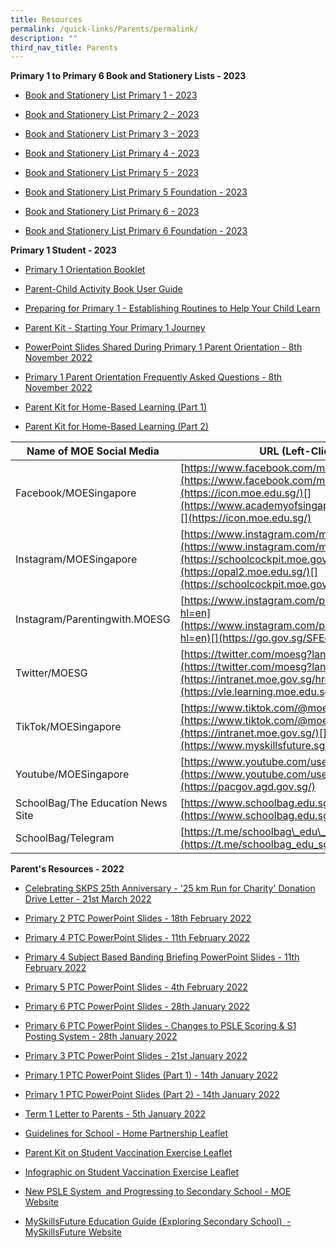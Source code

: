 ```yaml
---
title: Resources
permalink: /quick-links/Parents/permalink/
description: ""
third_nav_title: Parents
---
```

**Primary 1 to Primary 6 Book and Stationery Lists - 2023**<br>
*   [Book and Stationery List Primary 1 - 2023](/files/Parent%20Resources/Booklist2023/P1%20Booklist%202023.pdf)

*  [Book and Stationery List Primary 2 - 2023](/files/Parent%20Resources/Booklist2023/P2%20Booklist%202023.pdf)

*  [Book and Stationery List Primary 3 - 2023](/files/Parent%20Resources/Booklist2023/P3%20Booklist%202023.pdf)

*  [Book and Stationery List Primary 4 - 2023](/files/Parent%20Resources/Booklist2023/P4%20Booklist%202023.pdf)

*  [Book and Stationery List Primary 5 - 2023](/files/Parent%20Resources/Booklist2023/P5%20Booklist%202023.pdf)

*  [Book and Stationery List Primary 5 Foundation - 2023](/files/Parent%20Resources/Booklist2023/P5%20Foundation%20Booklist%202023.pdf)

*  [Book and Stationery List Primary 6 - 2023](/files/Parent%20Resources/Booklist2023/P6%20Booklist%202023.pdf)

*  [Book and Stationery List Primary 6 Foundation - 2023](/files/Parent%20Resources/Booklist2023/P6%20Foundation%20Booklist%202023.pdf)


**Primary 1 Student - 2023**<br>
*   [Primary 1 Orientation Booklet](/files/Parent%20Resources/ParentResourcesP1Student2023/P1%20Orientation%20Booklet%202023.pdf)

*  [Parent-Child Activity Book User Guide](/files/Parent%20Resources/ParentResourcesP1Student2023/Parent%20Child%20Activity%20ReadySetGo.pdf)

*   [Preparing for Primary 1 - Establishing Routines to Help Your Child Learn](/files/Parent%20Resources/ParentResourcesP1Student2023/Preparing%20for%20P1%20Establishing%20Routines%20To%20Help%20Your%20Child%20Learn.pdf)

*   [Parent Kit - Starting Your Primary 1 Journey](/files/Parent%20Resources/ParentResourcesP1Student2023/Parent%20Kit%20Starting%20Your%20Primary%201%20Journey.pdf)

*   [PowerPoint Slides Shared During Primary 1 Parent Orientation - 8th November 2022](/files/Parent%20Resources/ParentResourcesP1Student2023/PowerPoint%20Slides%20Shared%20During%20P1%20Parent%20Orientation%202022%208th%20Nov%2022.pdf)

*   [Primary 1 Parent Orientation Frequently Asked Questions - 8th November 2022](/files/Parent%20Resources/ParentResourcesP1Student2023/P1%20Parent%20Orientation%20FAQ%208th%20Nov%202022.pdf)

*   [Parent Kit for Home-Based Learning&nbsp;(Part 1)](/files/resource-kit---hbl-(part-1).pdf)

*   [Parent Kit for Home-Based Learning&nbsp;(Part 2)](/files/Resource%20Kit%20-%20HBL%20(Part%202).pdf)


| Name of MOE Social Media | URL (Left-Click Below) |
| --- | --- |
| Facebook/MOESingapore | [https://www.facebook.com/moesingapore/](https://www.facebook.com/moesingapore/)[](https://icon.moe.edu.sg/)[](https://www.academyofsingaporeteachers.moe.gov.sg/)[](https://icon.moe.edu.sg/) |
| Instagram/MOESingapore | [https://www.instagram.com/moesingapore/?hl=en](https://www.instagram.com/moesingapore/?hl=en)[](https://schoolcockpit.moe.gov.sg/)[](https://opal2.moe.edu.sg/)[](https://schoolcockpit.moe.gov.sg/) |
| Instagram/Parentingwith.MOESG | [](https://www.hrp.gov.sg/)[https://www.instagram.com/parentingwith.moesg/?hl=en](https://www.instagram.com/parentingwith.moesg/?hl=en)[](https://go.gov.sg/SFEd)  |
| Twitter/MOESG | [https://twitter.com/moesg?lang=en](https://twitter.com/moesg?lang=en)[](https://intranet.moe.gov.sg/hronline)[](https://vle.learning.moe.edu.sg/) |
| TikTok/MOESingapore | [https://www.tiktok.com/@moesingapore](https://www.tiktok.com/@moesingapore)[](https://intranet.moe.gov.sg/)[](https://www.myskillsfuture.sg/primary) |
| Youtube/MOESingapore  | [https://www.youtube.com/user/moespore](https://www.youtube.com/user/moespore)[](https://pacgov.agd.gov.sg/) |
| SchoolBag/The Education News Site  | [](https://iexams.seab.gov.sg%20/)[https://www.schoolbag.edu.sg/](https://www.schoolbag.edu.sg/)  |
| SchoolBag/Telegram  | [](https://pg.moe.edu.sg%20/)[https://t.me/schoolbag\_edu\_sg](https://t.me/schoolbag_edu_sg) |



**Parent's Resources - 2022**<br>
*   [Celebrating SKPS 25th Anniversary - '25 km Run for Charity' Donation Drive Letter - 21st March 2022](https://sengkangpri-moe-edu-sg-admin.cwp.sg/qql/slot/u532/Partners/2022/Resources/25th%20Anniversary%20Donation%20Drive%20Letter.pdf)

*   [Primary 2 PTC PowerPoint Slides - 18th February 2022](https://sengkangpri-moe-edu-sg-admin.cwp.sg/qql/slot/u532/Partners/2022/Resources/P2%20YH%20PTC%202022_For%20parents.pdf)

*   [Primary 4 PTC PowerPoint Slides - 11th February 2022](https://sengkangpri-moe-edu-sg-admin.cwp.sg/qql/slot/u532/Partners/2022/Resources/P4%20PTC%202022_11%20Feb.pdf)

*   [Primary 4 Subject Based Banding Briefing PowerPoint Slides - 11th February 2022](https://sengkangpri-moe-edu-sg-admin.cwp.sg/qql/slot/u532/Staff/Primary%204/2022/P4%20SBB%20Briefing%202022.pdf)

*   [Primary 5 PTC PowerPoint Slides - 4th February 2022](https://sengkangpri-moe-edu-sg-admin.cwp.sg/qql/slot/u532/Partners/2022/Resources/P5%20PTC%202022.pdf)

*   [Primary 6 PTC PowerPoint Slides - 28th January 2022](https://sengkangpri-moe-edu-sg-admin.cwp.sg/qql/slot/u532/Partners/2022/Resources/P6%20PTC%202022_Year%20Head%2028%20Jan%20PDF.pdf)

*   [Primary 6 PTC PowerPoint Slides - Changes to PSLE Scoring & S1 Posting System - 28th January 2022](https://sengkangpri-moe-edu-sg-admin.cwp.sg/qql/slot/u532/Partners/2022/Resources/P6%20SL%20PTC%202022%20on%20PSLE_28%20Jan.pdf)

*   [Primary 3 PTC PowerPoint Slides - 21st January 2022](https://sengkangpri-moe-edu-sg-admin.cwp.sg/qql/slot/u532/Partners/2022/Resources/P3%20PTC%202022.pdf)

*   [Primary 1 PTC PowerPoint Slides (Part 1) - 14th January 2022](https://sengkangpri-moe-edu-sg-admin.cwp.sg/qql/slot/u532/Partners/2022/Resources/P1%202022%20PTC_part%201.pdf)

*   [Primary 1 PTC PowerPoint Slides (Part 2) - 14th January 2022](https://sengkangpri-moe-edu-sg-admin.cwp.sg/qql/slot/u532/Partners/2022/Resources/P1%202022%20PTC_part%202.pdf)

*   [Term 1 Letter to Parents - 5th January 2022](https://sengkangpri-moe-edu-sg-admin.cwp.sg/qql/slot/u532/Partners/2022/Resources/Term%201%20Letter%20to%20Parents%202022.pdf)

*   [Guidelines for School - Home Partnership Leaflet](https://sengkangpri-moe-edu-sg-admin.cwp.sg/qql/slot/u532/Partners/2022/Resources/guidelines-for-school-home-partnership.pdf)

*   [Parent Kit on Student Vaccination Exercise Leaflet](https://sengkangpri-moe-edu-sg-admin.cwp.sg/qql/slot/u532/Others/Announcements/2021/Info%20on%20Stdnt%20Vaccination%20Exercise/Resource%202%20Parent%20Kit%20on%20Student%20Vaccination%20Exercise.pdf)

*   [Infographic on Student Vaccination Exercise Leaflet](https://sengkangpri-moe-edu-sg-admin.cwp.sg/qql/slot/u532/Others/Announcements/2021/Info%20on%20Stdnt%20Vaccination%20Exercise/Resource%203%20One%20page%20Infographic%20on%20Student%20Vaccination%20Exercise.pdf)

*   [New PSLE System  and Progressing to Secondary School - MOE Website](https://www.moe.gov.sg/microsites/psle-fsbb/index.html)

*   [MySkillsFuture Education Guide (Exploring Secondary School)  - MySkillsFuture Website](https://www.myskillsfuture.gov.sg/content/student/en/primary/education-guide/explore-school.html)